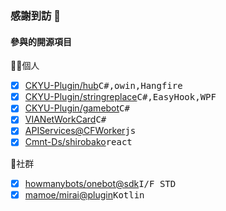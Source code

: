 ### 感謝到訪 🌱

#### 參與的開源項目

👨‍💼個人

- [x] [CKYU-Plugin/hub](https://github.com/CKYU-Plugin/hub)<kbd>C#,owin,Hangfire</kbd>
- [x] [CKYU-Plugin/stringreplace](https://github.com/CKYU-Plugin/stringreplace)<kbd>C#,EasyHook,WPF</kbd>
- [x] [CKYU-Plugin/gamebot](https://github.com/CKYU-Plugin/gamebot)<kbd>C#</kbd>
- [x] [VIANetWorkCard](https://github.com/torokoe/VIANetWorkCard)<kbd>C#</kbd>
- [x] [APIServices@CFWorker](https://github.com/torokoe/cf-apis)<kbd>js</kbd>
- [x] [Cmnt-Ds/shirobako](https://github.com/Cmnt-Ds/shirobako)<kbd>react</kbd>

👯社群

- [x] [howmanybots/onebot@sdk](https://github.com/howmanybots/onebot)<kbd>I/F STD</kbd>
- [x] [mamoe/mirai@plugin](https://github.com/mamoe/mirai)<kbd>Kotlin</kbd>
